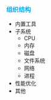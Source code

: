 ### <font color=#00b0f0>组织结构</font>

- 内置工具
- 子系统
    - CPU
    - 内存
    - 磁盘
    - 文件系统
    - 网络
    - 进程
- 性能优化
- 其他
